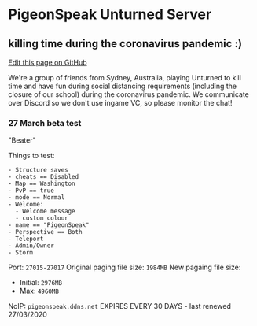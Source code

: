# PigeonSpeak Unturned Server
## killing time during the coronavirus pandemic :)

[Edit this page on GitHub](https://github.com/aidswidjaja/Unturned/edit/master/index.md)

We're a group of friends from Sydney, Australia, playing Unturned to kill time and have fun during social distancing requirements (including the closure of our school) during the coronavirus pandemic. We communicate over Discord so we don't use ingame VC, so please monitor the chat!

### 27 March beta test

"Beater"

Things to test:
```
- Structure saves
- cheats == Disabled
- Map == Washington
- PvP == true
- mode == Normal
- Welcome:
  - Welcome message
  - custom colour
- name == "PigeonSpeak"
- Perspective == Both
- Teleport
- Admin/Owner
- Storm
```

Port: `27015-27017`
Original paging file size: `1984MB`
New pagaing file size: 
- Initial: `2976MB`
- Max: `4960MB`

NoIP: `pigeonspeak.ddns.net` EXPIRES EVERY 30 DAYS - last renewed 27/03/2020
